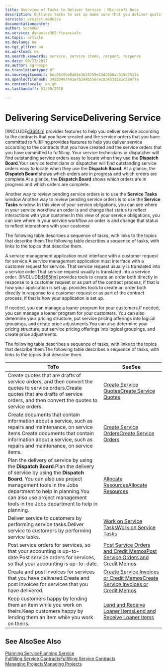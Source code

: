```yaml
---
title: Overview of Tasks to Deliver Service | Microsoft Docs
description: Outlines tasks to set up make sure that you deliver quality service and live up to agreements with customers.
services: project-madeira
documentationcenter: 
author: SorenGP
ms.service: dynamics365-financials
ms.topic: article
ms.devlang: na
ms.tgt_pltfrm: na
ms.workload: na
ms.search.keywords: service, service items, respond, response
ms.date: 08/23/2017
ms.author: sgroespe
ms.translationtype: HT
ms.sourcegitcommit: bec0619be0a65e3625759e13d2866ac615d7513c
ms.openlocfilehash: 34283487641e7b249b556cec834531582c58af7a
ms.contentlocale: en-gb
ms.lasthandoff: 01/30/2018

---
```

# <a name="delivering-service"></a><span data-ttu-id="7ab5b-103">Delivering Service</span><span class="sxs-lookup"><span data-stu-id="7ab5b-103">Delivering Service</span></span>
[!INCLUDE[d365fin](includes/d365fin_md.md)] <span data-ttu-id="7ab5b-104"> provides features to help you deliver service according to the contracts that you have created and the service orders that you have committed to fulfilling.</span><span class="sxs-lookup"><span data-stu-id="7ab5b-104">provides features to help you deliver service according to the contracts that you have created and the service orders that you have committed to fulfilling.</span></span> <span data-ttu-id="7ab5b-105">Your service technicians or dispatcher will find outstanding service orders easy to locate when they use the **Dispatch Board**.</span><span class="sxs-lookup"><span data-stu-id="7ab5b-105">Your service technicians or dispatcher will find outstanding service orders easy to locate when they use the **Dispatch Board**.</span></span> <span data-ttu-id="7ab5b-106">At a glance, the **Dispatch Board** shows which orders are in progress and which orders are complete.</span><span class="sxs-lookup"><span data-stu-id="7ab5b-106">At a glance, the **Dispatch Board** shows which orders are in progress and which orders are complete.</span></span>  
  
<span data-ttu-id="7ab5b-107">Another way to review pending service orders is to use the **Service Tasks** window.</span><span class="sxs-lookup"><span data-stu-id="7ab5b-107">Another way to review pending service orders is to use the **Service Tasks** window.</span></span> <span data-ttu-id="7ab5b-108">In this view of your service obligations, you can see where in your service workflow an order is and change that status to reflect interactions with your customer.</span><span class="sxs-lookup"><span data-stu-id="7ab5b-108">In this view of your service obligations, you can see where in your service workflow an order is and change that status to reflect interactions with your customer.</span></span>  
  
<span data-ttu-id="7ab5b-109">The following table describes a sequence of tasks, with links to the topics that describe them.</span><span class="sxs-lookup"><span data-stu-id="7ab5b-109">The following table describes a sequence of tasks, with links to the topics that describe them.</span></span>   

<span data-ttu-id="7ab5b-110">A service management application must interface with a customer request for service.</span><span class="sxs-lookup"><span data-stu-id="7ab5b-110">A service management application must interface with a customer request for service.</span></span> <span data-ttu-id="7ab5b-111">That service request usually is translated into a service order.</span><span class="sxs-lookup"><span data-stu-id="7ab5b-111">That service request usually is translated into a service order.</span></span> [!INCLUDE[d365fin](includes/d365fin_md.md)]<span data-ttu-id="7ab5b-112"> provides tools to create an order both directly in response to a customer request or as part of the contract process, if that is how your application is set up.</span><span class="sxs-lookup"><span data-stu-id="7ab5b-112"> provides tools to create an order both directly in response to a customer request or as part of the contract process, if that is how your application is set up.</span></span>  
  
<span data-ttu-id="7ab5b-113">If needed, you can manage a loaner program for your customers.</span><span class="sxs-lookup"><span data-stu-id="7ab5b-113">If needed, you can manage a loaner program for your customers.</span></span> <span data-ttu-id="7ab5b-114">You can also determine your pricing structure, put service pricing offerings into logical groupings, and create price adjustments.</span><span class="sxs-lookup"><span data-stu-id="7ab5b-114">You can also determine your pricing structure, put service pricing offerings into logical groupings, and create price adjustments.</span></span>  
  
<span data-ttu-id="7ab5b-115">The following table describes a sequence of tasks, with links to the topics that describe them.</span><span class="sxs-lookup"><span data-stu-id="7ab5b-115">The following table describes a sequence of tasks, with links to the topics that describe them.</span></span>   
  
|<span data-ttu-id="7ab5b-116">**To**</span><span class="sxs-lookup"><span data-stu-id="7ab5b-116">**To**</span></span>|<span data-ttu-id="7ab5b-117">**See**</span><span class="sxs-lookup"><span data-stu-id="7ab5b-117">**See**</span></span>|  
|------------|-------------|  
|<span data-ttu-id="7ab5b-118">Create quotes that are drafts of service orders, and then convert the quotes to service orders.</span><span class="sxs-lookup"><span data-stu-id="7ab5b-118">Create quotes that are drafts of service orders, and then convert the quotes to service orders.</span></span>|[<span data-ttu-id="7ab5b-119">Create Service Quotes</span><span class="sxs-lookup"><span data-stu-id="7ab5b-119">Create Service Quotes</span></span>](service-how-to-create-service-quotes.md)|
|<span data-ttu-id="7ab5b-120">Create documents that contain information about a service, such as repairs and maintenance, on service items.</span><span class="sxs-lookup"><span data-stu-id="7ab5b-120">Create documents that contain information about a service, such as repairs and maintenance, on service items.</span></span>|[<span data-ttu-id="7ab5b-121">Create Service Orders</span><span class="sxs-lookup"><span data-stu-id="7ab5b-121">Create Service Orders</span></span>](service-how-to-create-service-orders.md)|
|<span data-ttu-id="7ab5b-122">Plan the delivery of service by using the **Dispatch Board**.</span><span class="sxs-lookup"><span data-stu-id="7ab5b-122">Plan the delivery of service by using the **Dispatch Board**.</span></span> <span data-ttu-id="7ab5b-123">You can also use project management tools in the Jobs department to help in planning.</span><span class="sxs-lookup"><span data-stu-id="7ab5b-123">You can also use project management tools in the Jobs department to help in planning.</span></span>|[<span data-ttu-id="7ab5b-124">Allocate Resources</span><span class="sxs-lookup"><span data-stu-id="7ab5b-124">Allocate Resources</span></span>](service-how-to-allocate-resources.md)|  
|<span data-ttu-id="7ab5b-125">Deliver service to customers by performing service tasks.</span><span class="sxs-lookup"><span data-stu-id="7ab5b-125">Deliver service to customers by performing service tasks.</span></span>|[<span data-ttu-id="7ab5b-126">Work on Service Tasks</span><span class="sxs-lookup"><span data-stu-id="7ab5b-126">Work on Service Tasks</span></span>](service-how-to-work-on-service-tasks.md)|  
|<span data-ttu-id="7ab5b-127">Post service orders for services, so that your accounting is up-to-date.</span><span class="sxs-lookup"><span data-stu-id="7ab5b-127">Post service orders for services, so that your accounting is up-to-date.</span></span>|[<span data-ttu-id="7ab5b-128">Post Service Orders and Credit Memos</span><span class="sxs-lookup"><span data-stu-id="7ab5b-128">Post Service Orders and Credit Memos</span></span>](service-how-to-post-service-orders.md)|  
|<span data-ttu-id="7ab5b-129">Create and post invoices for services that you have delivered.</span><span class="sxs-lookup"><span data-stu-id="7ab5b-129">Create and post invoices for services that you have delivered.</span></span>|[<span data-ttu-id="7ab5b-130">Create Service Invoices or Credit Memos</span><span class="sxs-lookup"><span data-stu-id="7ab5b-130">Create Service Invoices or Credit Memos</span></span>](service-how-create-invoices.md)|  
|<span data-ttu-id="7ab5b-131">Keep customers happy by lending them an item while you work on theirs.</span><span class="sxs-lookup"><span data-stu-id="7ab5b-131">Keep customers happy by lending them an item while you work on theirs.</span></span>| [<span data-ttu-id="7ab5b-132">Lend and Receive Loaner Items</span><span class="sxs-lookup"><span data-stu-id="7ab5b-132">Lend and Receive Loaner Items</span></span>](service-how-to-lend-receive-loaners.md)|
  
## <a name="see-also"></a><span data-ttu-id="7ab5b-133">See Also</span><span class="sxs-lookup"><span data-stu-id="7ab5b-133">See Also</span></span>  
[<span data-ttu-id="7ab5b-134">Planning Service</span><span class="sxs-lookup"><span data-stu-id="7ab5b-134">Planning Service</span></span>](service-plan-service.md)  
[<span data-ttu-id="7ab5b-135">Fulfilling Service Contracts</span><span class="sxs-lookup"><span data-stu-id="7ab5b-135">Fulfilling Service Contracts</span></span>](service-fulfill-service-contracts.md)  
[<span data-ttu-id="7ab5b-136">Managing Projects</span><span class="sxs-lookup"><span data-stu-id="7ab5b-136">Managing Projects</span></span>](projects-manage-projects.md)  

